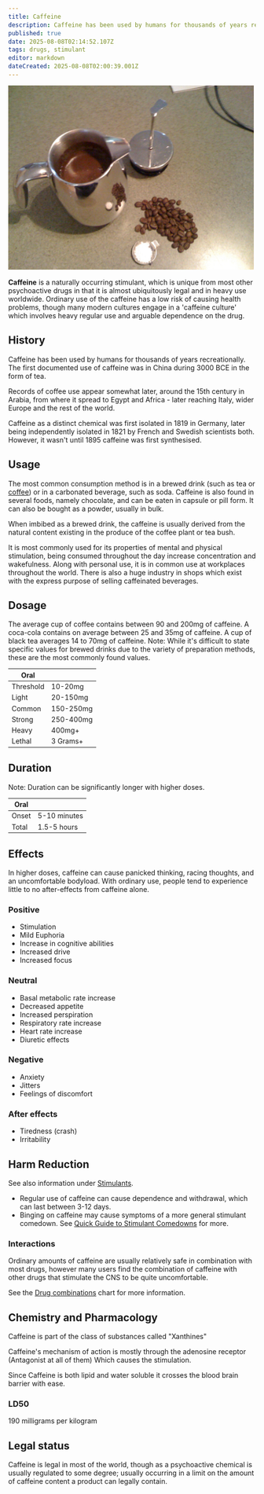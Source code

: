 ```yaml
---
title: Caffeine
description: Caffeine has been used by humans for thousands of years recreationally. The first documented use of caffeine was in China during 3000 BCE in the form of tea.
published: true
date: 2025-08-08T02:14:52.107Z
tags: drugs, stimulant
editor: markdown
dateCreated: 2025-08-08T02:00:39.001Z
---
```


<img src="caff.jpg" alt="Brewed coffee, raw coffee beans and caffeine powder" width="500" />

**Caffeine** is a naturally occurring stimulant, which is unique from most other psychoactive drugs in that it is almost ubiquitously legal and in heavy use worldwide. Ordinary use of the caffeine has a low risk of causing health problems, though many modern cultures engage in a 'caffeine culture' which involves heavy regular use and arguable dependence on the drug.

## History

Caffeine has been used by humans for thousands of years recreationally. The first documented use of caffeine was in China during 3000 BCE in the form of tea.

Records of coffee use appear somewhat later, around the 15th century in Arabia, from where it spread to Egypt and Africa - later reaching Italy, wider Europe and the rest of the world.

Caffeine as a distinct chemical was first isolated in 1819 in Germany, later being independently isolated in 1821 by French and Swedish scientists both. However, it wasn't until 1895 caffeine was first synthesised.

## Usage

The most common consumption method is in a brewed drink (such as tea or [coffee](/en/coffee)) or in a carbonated beverage, such as soda. Caffeine is also found in several foods, namely chocolate, and can be eaten in capsule or pill form. It can also be bought as a powder, usually in bulk.

When imbibed as a brewed drink, the caffeine is usually derived from the natural content existing in the produce of the coffee plant or tea bush.

It is most commonly used for its properties of mental and physical stimulation, being consumed throughout the day increase concentration and wakefulness. Along with personal use, it is in common use at workplaces throughout the world. There is also a huge industry in shops which exist with the express purpose of selling caffeinated beverages.

## Dosage

The average cup of coffee contains between 90 and 200mg of caffeine. A coca-cola contains on average between 25 and 35mg of caffeine. A cup of black tea averages 14 to 70mg of caffeine. Note: While it's difficult to state specific values for brewed drinks due to the variety of preparation methods, these are the most commonly found values.

| Oral | |
|------|---|
| Threshold | 10-20mg |
| Light | 20-150mg |
| Common | 150-250mg |
| Strong | 250-400mg |
| Heavy | 400mg+ |
| Lethal | 3 Grams+ |

## Duration

Note: Duration can be significantly longer with higher doses.

| Oral | |
|------|---|
| Onset | 5-10 minutes |
| Total | 1.5-5 hours |

## Effects

In higher doses, caffeine can cause panicked thinking, racing thoughts, and an uncomfortable bodyload. With ordinary use, people tend to experience little to no after-effects from caffeine alone.

### Positive

* Stimulation
* Mild Euphoria
* Increase in cognitive abilities
* Increased drive
* Increased focus

### Neutral

* Basal metabolic rate increase
* Decreased appetite
* Increased perspiration
* Respiratory rate increase
* Heart rate increase
* Diuretic effects

### Negative

* Anxiety
* Jitters
* Feelings of discomfort

### After effects

* Tiredness (crash)
* Irritability

## Harm Reduction

See also information under [Stimulants](/en/stimulants).

* Regular use of caffeine can cause dependence and withdrawal, which can last between 3-12 days.
* Binging on caffeine may cause symptoms of a more general stimulant comedown. See [Quick Guide to Stimulant Comedowns](/en/quick-guide-to-stimulant-comedowns) for more.

### Interactions

Ordinary amounts of caffeine are usually relatively safe in combination with most drugs, however many users find the combination of caffeine with other drugs that stimulate the CNS to be quite uncomfortable.

See the [Drug combinations](/en/drug-combinations) chart for more information.

## Chemistry and Pharmacology

Caffeine is part of the class of substances called "Xanthines"

Caffeine's mechanism of action is mostly through the adenosine receptor (Antagonist at all of them) Which causes the stimulation.

Since Caffeine is both lipid and water soluble it crosses the blood brain barrier with ease.

### LD50

190 milligrams per kilogram

## Legal status

Caffeine is legal in most of the world, though as a psychoactive chemical is usually regulated to some degree; usually occurring in a limit on the amount of caffeine content a product can legally contain.